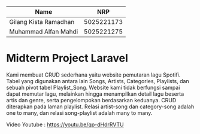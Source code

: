 | Name           | NRP        |
| ---            | ---        |
| Gilang Kista Ramadhan | 5025221173 |
| Muhammad Alfan Mahdi | 5025221275 |

# Midterm Project Laravel

Kami membuat CRUD sederhana yaitu website pemutaran lagu Spotifi. Tabel yang digunakan antara lain Songs, Artists, Categories, Playlists, dan sebuah pivot tabel Playlist_Song. Website kami tidak berfungsi sampai dapat memutar lagu, melainkan hingga menampilkan detail lagu beserta artis dan genre, serta pengelompokan berdasarkan keduanya. CRUD diterapkan pada laman playlist. Relasi artist-song dan category-song adalah one to many, dan relasi song-playlist adalah many to many.

Video Youtube : https://youtu.be/qp-dHdrRVTU
